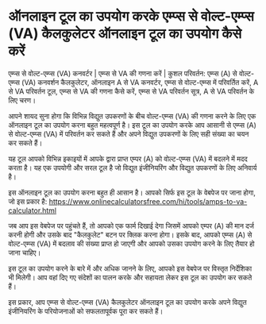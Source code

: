 ऑनलाइन टूल का उपयोग करके एम्प्स से वोल्ट-एम्प्स (VA) कैलकुलेटर ऑनलाइन टूल का उपयोग कैसे करें
============================================================================================

एम्प्स से वोल्ट-एम्प्स (VA) कनवर्टर | एम्प्स से VA की गणना करें | कुशल परिवर्तन: एम्प्स (A) से वोल्ट-एम्प्स (VA) कनवर्शन कैलकुलेटर, ऑनलाइन A से VA कनवर्टर, एम्प्स से वोल्ट-एम्प्स में परिवर्तित करें, A से VA परिवर्तन टूल, एम्प्स से VA की गणना कैसे करें, एम्प्स से VA परिवर्तन सूत्र, A से VA परिवर्तन के लिए चरण।

आपने शायद सुना होगा कि विभिन्न विद्युत उपकरणों के बीच वोल्ट-एम्प्स (VA) की गणना करने के लिए एक ऑनलाइन टूल का उपयोग करना बहुत महत्वपूर्ण है। इस टूल का उपयोग करके आप आसानी से एम्प्स (A) से वोल्ट-एम्प्स (VA) में परिवर्तन कर सकते हैं और अपने विद्युत उपकरणों के लिए सही संख्या का चयन कर सकते हैं।

यह टूल आपको विभिन्न इकाइयों में आपके द्वारा प्राप्त एम्पर (A) को वोल्ट-एम्प्स (VA) में बदलने में मदद करता है। यह एक उपयोगी और सरल टूल है जो विद्युत इंजीनियरिंग और विद्युत उपकरणों के लिए अनिवार्य है।

इस ऑनलाइन टूल का उपयोग करना बहुत ही आसान है। आपको सिर्फ इस टूल के वेबपेज पर जाना होगा, जो इस प्रकार है: <https://www.onlinecalculatorsfree.com/hi/tools/amps-to-va-calculator.html>

जब आप इस वेबपेज पर पहुंचते हैं, तो आपको एक फार्म दिखाई देगा जिसमें आपको एम्पर (A) की मान दर्ज करनी होगी और उसके बाद "कैलकुलेट" बटन पर क्लिक करना होगा। इसके बाद, आपको एम्प्स (A) से वोल्ट-एम्प्स (VA) में बदलाव की संख्या प्राप्त हो जाएगी और आपको उसका उपयोग करने के लिए तैयार हो जाना चाहिए।

इस टूल का उपयोग करने के बारे में और अधिक जानने के लिए, आपको इस वेबपेज पर विस्तृत निर्देशिका भी मिलेगी। आप वहां दिए गए संदेशों का पालन करके और सहायता लेकर इस टूल का उपयोग कर सकते हैं।

इस प्रकार, आप एम्प्स से वोल्ट-एम्प्स (VA) कैलकुलेटर ऑनलाइन टूल का उपयोग करके अपने विद्युत इंजीनियरिंग के परियोजनाओं को सफलतापूर्वक पूरा कर सकते हैं।